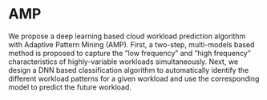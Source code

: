 # AMP
We propose a deep learning based cloud workload prediction algorithm with Adaptive Pattern Mining (AMP). First, a two-step, multi-models based method is proposed to capture the ”low frequency” and ”high frequency” characteristics of highly-variable workloads simultaneously. Next, we design a DNN based classification algorithm to automatically identify the different workload patterns for a given workload and use the corresponding model to predict the future workload.
